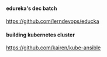 #### edureka's dec batch
https://github.com/lerndevops/educka

#### building kubernetes cluster 
https://github.com/kairen/kube-ansible
